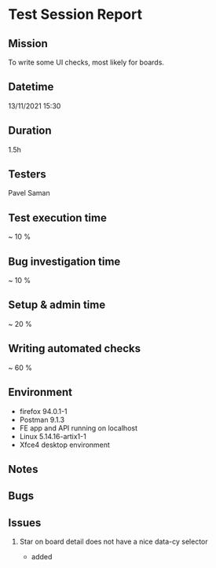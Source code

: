 # Test Session Report

## __Mission__

To write some UI checks, most likely for boards.

## __Datetime__

13/11/2021 15:30

## __Duration__

1.5h

## __Testers__

Pavel Saman

## __Test execution time__

~ 10 %

## __Bug investigation time__

~ 10 %

## __Setup & admin time__

~ 20 %

## __Writing automated checks__

~ 60 %

## __Environment__

- firefox 94.0.1-1
- Postman 9.1.3
- FE app and API running on localhost
- Linux 5.14.16-artix1-1
- Xfce4 desktop environment

## __Notes__



## __Bugs__

## __Issues__

1. Star on board detail does not have a nice data-cy selector

    - added
